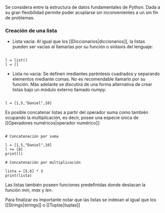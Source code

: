 Se considera entre la estructura de datos fundamentales de Python. Dada a su gran flexibilidad permite poder acoplarse sin inconvenientes a un sin fín de problemas. 

### Creación de una lista 

- Lista vacia: Al igual que los [[Diccionarios|diccionarios]], la listas pueden ser vacias al llamarlas por su función o sintaxis del lenguaje: 

```jupyter 

l = list()
l = []

```

- Lista no vacia: Se definen mediantes paréntesis cuadrados y separando elementos mediante comas. No es recomendable llamarlo por su función. Más adelante se discutirá de una forma alternativa de crear listas bajo un módulo externo llamado *numpy*. 

```jupyter

l = [1,5,"Daniel",10]

```

Es posible concatenar listas a partir del operador suma como también ocupando la multiplicación, es decir, posee una especie única de [[Operadores numéricos|operador numérico]]: 

```jupyter

# Concatenación por suma 

l = [1,5,"Daniel",10]
l += [8]
print(l)

# Concatenación por multiplicación 

lista = [5,6] * 3
print(lista)

```

Las listas también poseen funciones predefinidas donde destacan la función *min*, *max*  y *len*. 

Para finalizar es importante notar que las listas se indexan al igual que los [[Strings|strings]] o [[Tuplas|tuplas]] 